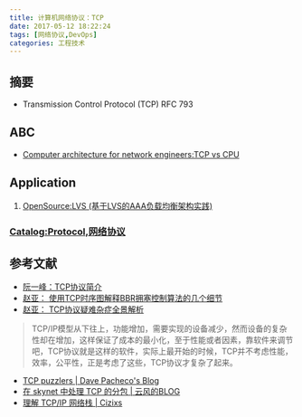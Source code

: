 ```yaml
---
title: 计算机网络协议：TCP
date: 2017-05-12 18:22:24
tags: [网络协议,DevOps]
categories: 工程技术
---
```

## 摘要
- Transmission Control Protocol (TCP)  RFC 793

<!--more-->

## ABC

- [Computer architecture for network engineers:TCP vs CPU](https://github.com/lukego/blog/issues/18)

## Application

1. [OpenSource:LVS (基于LVS的AAA负载均衡架构实践)](https://riboseyim.github.io/2016/09/01/AAA/)

### [Catalog:Protocol,网络协议](https://riboseyim.github.io/2017/05/26/Protocol/)

## 参考文献
- [阮一峰：TCP协议简介](http://www.ruanyifeng.com/blog/2017/06/tcp-protocol.html)
- [赵亚： 使用TCP时序图解释BBR拥塞控制算法的几个细节](http://blog.csdn.net/dog250/article/details/72042516)
- [赵亚： TCP协议疑难杂症全景解析](http://blog.csdn.net/dog250/article/details/6612496)
>TCP/IP模型从下往上，功能增加，需要实现的设备减少，然而设备的复杂性却在增加，这样保证了成本的最小化，至于性能或者因素，靠软件来调节吧，TCP协议就是这样的软件，实际上最开始的时候，TCP并不考虑性能，效率，公平性，正是考虑了这些，TCP协议才复杂了起来。

- [TCP puzzlers | Dave Pacheco's Blog](http://dtrace.org/blogs/dap/2016/08/18/tcp-puzzlers/)
- [在 skynet 中处理 TCP 的分包 | 云风的BLOG](http://blog.codingnow.com/2016/03/skynet_tcp_package.html)
- [理解 TCP/IP 网络栈 | Cizixs](http://cizixs.com/2017/07/27/understand-tcp-ip-network-stack)
